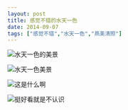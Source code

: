 ```yaml
---
layout: post
title: 感觉不错的水天一色
date: 2014-09-07
tags: ["感觉不错","水天一色","燕美清照"]
---
```


<!-- build time:Sat Jun 23 2018 12:05:16 GMT+0800 (中国标准时间) -->

![水天一色的美景](http://ww2.sinaimg.cn/large/4eed32f2jw1ek3z6mxxpdj21kw0w0wks.jpg "水天一色的美景")

![水天一色美景](http://ww2.sinaimg.cn/large/4eed32f2jw1ek3z6pbzc5j21kw0w07ab.jpg "水天一色美景")

![这是什么啊](http://ww2.sinaimg.cn/large/4eed32f2jw1ek3z6utd2yj21kw0w0tsy.jpg "这是什么啊")

![挺好看就是不认识](http://ww1.sinaimg.cn/large/4eed32f2jw1ek3z6yt4fqj21kw0w0gy1.jpg "挺好看就是不认识")
<!-- rebuild by neat -->
